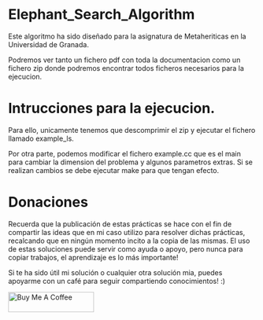 # Elephant_Search_Algorithm

Este algoritmo ha sido diseñado para la asignatura de Metaheriticas en la Universidad de Granada.

Podremos ver tanto un fichero pdf con toda la documentacion como un fichero zip donde podremos encontrar todos ficheros necesarios para la ejecucion.

# Intrucciones para la ejecucion.

Para ello, unicamente tenemos que descomprimir el zip y ejecutar el fichero llamado example_ls.

Por otra parte, podemos modificar el fichero example.cc que es el main para cambiar la dimension del problema y algunos parametros extras. Si se realizan cambios se debe ejecutar make
para que tengan efecto.

# Donaciones

Recuerda que la publicación de estas prácticas se hace con el fin de compartir las ideas que en mi caso utilizo para resolver dichas prácticas, recalcando que en ningún momento incito a la copia de las mismas. El uso de estas soluciones puede servir como ayuda o apoyo, pero nunca para copiar trabajos, el aprendizaje es lo más importante!

Si te ha sido útil mi solución o cualquier otra solución mia, puedes apoyarme con un café para seguir compartiendo conocimientos! :)

<a href="https://www.buymeacoffee.com/josebummer" target="_blank"><img src="https://cdn.buymeacoffee.com/buttons/default-orange.png" alt="Buy Me A Coffee" height="41" width="174"></a>
